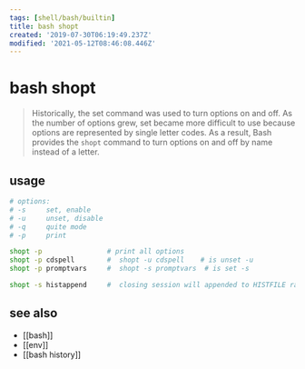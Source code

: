```yaml
---
tags: [shell/bash/builtin]
title: bash shopt
created: '2019-07-30T06:19:49.237Z'
modified: '2021-05-12T08:46:08.446Z'
---
```


# bash shopt

> Historically, the set command was used to turn options on and off. As the number of options grew, set became more difficult to use because options are represented by single letter codes. As a result, Bash provides the `shopt` command to turn options on and off by name instead of a letter. 

## usage
```sh
# options:
# -s     set, enable
# -u     unset, disable
# -q     quite mode
# -p     print

shopt -p                # print all options
shopt -p cdspell        #  shopt -u cdspell    # is unset -u
shopt -p promptvars     #  shopt -s promptvars  # is set -s

shopt -s histappend     #  closing session will appended to HISTFILE rather than overwriting it
```

## see also
- [[bash]]
- [[env]]
- [[bash history]]
